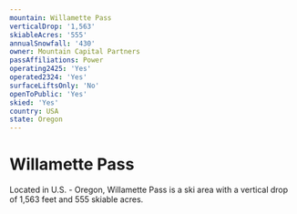 ```yaml
---
mountain: Willamette Pass
verticalDrop: '1,563'
skiableAcres: '555'
annualSnowfall: '430'
owner: Mountain Capital Partners
passAffiliations: Power
operating2425: 'Yes'
operated2324: 'Yes'
surfaceLiftsOnly: 'No'
openToPublic: 'Yes'
skied: 'Yes'
country: USA
state: Oregon
---
```


# Willamette Pass

Located in U.S. - Oregon, Willamette Pass is a ski area with a vertical drop of 1,563 feet and 555 skiable acres.
